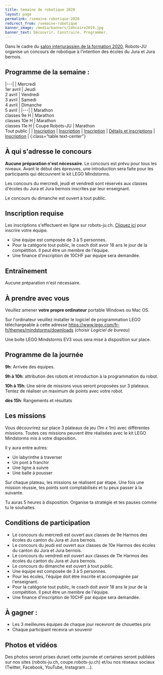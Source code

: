 ```yaml
---
title: Semaine de robotique 2020
layout: page
permalink: /semaine-robotique-2020
redirect_from: /semaine-robotique
banner_image: /media/banners/24hcoire2019.jpg
banner_text: Découvrir. Construire. Programmer.
---
```


Dans le cadre du [salon interjurassien de la formation 2020](https://www.salon-formation.ch/), Robots-JU organise un concours de robotique à l’intention des écoles du Jura et Jura bernois.

## Programme de la semaine :

|---|
| Mercredi<br>1er avril | Jeudi<br>2 avril | Vendredi<br>3 avril | Samedi<br>4 avril | Dimanche<br>5 avril |
|---|
| Marathon<br>classes 9e H | Marathon<br>classes 10e H | Marathon<br>classes 11e H | Coupe Robots-JU | Marathon<br>Tout public |
| [Inscription](https://events.robots-ju.ch/forms/marathon-9h) | [Inscription](https://events.robots-ju.ch/forms/marathon-10h) | [Inscription](https://events.robots-ju.ch/forms/marathon-11h) | [Détails et inscriptions](https://coupe.robots-ju.ch/) | [Inscription](https://events.robots-ju.ch/forms/marathon-tout-public) |
{:class="table text-center"}

## À qui s'adresse le concours

**Aucune préparation n'est nécessaire**.
Le concours est prévu pour tous les niveaux.
Avant le début des épreuves, une introduction sera faite pour les participants qui découvrent le kit LEGO Mindstorms.

Les concours du mercredi, jeudi et vendredi sont réservés aux classes d'écoles du Jura et Jura bernois inscrites par leur enseignant.

Le concours du dimanche est ouvert à tout public.

## Inscription requise

Les inscriptions s'effectuent en ligne sur robots-ju.ch.
<a class="btn btn-default" href="https://events.robots-ju.ch/">Cliquez ici</a> pour inscrire votre équipe.

-  Une équipe est composée de 3 à 5 personnes.
-  Pour la catégorie tout public, le coach doit avoir 18 ans le jour de la compétition. Il peut être un membre de l'équipe.
-  Une finance d’inscription de 10CHF par équipe sera demandée.

## Entraînement

Aucune préparation n'est nécessaire.

## À prendre avec vous

Veuillez amener **votre propre ordinateur** portable Windows ou Mac OS.

Sur l'ordinateur veuillez installer le logiciel de programmation LEGO téléchargeable à cette adresse <https://www.lego.com/fr-fr/themes/mindstorms/downloads> (choisir *Logiciel de bureau*)

Une boîte LEGO Mindstorms EV3 vous sera mise à disposition sur place.

## Programme de la journée

**9h**: Arrivée des équipes.

**9h à 10h**: attribution des robots et introduction à la programmation du robot.

**10h à 15h**: Une série de missions vous seront proposées sur 3 plateaux.
Tentez de réaliser un maximum de points avec votre robot.

**dès 15h**: Rangements et résultats

## Les missions

Vous découvrirez sur place 3 plateaux de jeu (1m x 1m) avec différentes missions.
Toutes ces missions peuvent être réalisées avec le kit LEGO Mindstorms mis à votre disposition.

Il y aura entre autres:

- Un labyrinthe à traverser
- Un pont à franchir
- Une ligne à suivre
- Une balle à pousser

Sur chaque plateau, les missions se réalisent par étape.
Une fois une mission réussie, tes points sont comptabilisés et tu peux passer à la suivante.

Tu auras 5 heures à disposition.
Organise ta stratégie et tes pauses comme tu le souhaites.

## Conditions de participation

- Le concours du mercredi est ouvert aux classes de 9e Harmos des écoles du canton du Jura et Jura bernois.
- Le concours du jeudi est ouvert aux classes de 10e Harmos des écoles du canton du Jura et Jura bernois.
- Le concours du vendredi est ouvert aux classes de 11e Harmos des écoles du canton du Jura et Jura bernois.
- Le concours du dimanche est ouvert à tout public.
- Une équipe est composée de 3 à 5 personnes.
- Pour les écoles, l'équipe doit être inscrite et accompagnée par l'enseignant.
- Pour la catégorie tout public, le coach doit avoir 18 ans le jour de la compétition. Il peut être un membre de l'équipe.
- Une finance d’inscription de 10CHF par équipe sera demandée.

## À gagner :

-  Les 3 meilleures équipes de chaque jour recevront de chouettes prix
-  Chaque participant recevra un souvenir

## Photos et vidéos

Des photos seront prises durant cette journée et certaines seront publiées sur nos sites (robots-ju.ch, coupe.robots-ju.ch) et/ou nos réseaux sociaux (Twitter, Facebook, YouTube, Instagram ...).
